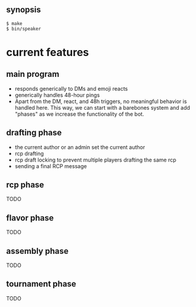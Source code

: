synopsis
--------
```
$ make
$ bin/speaker
```

current features
================
main program
------------
  - responds generically to DMs and emoji reacts
  - generically handles 48-hour pings
  - Apart from the DM, react, and 48h triggers, no meaningful behavior is
    handled here.  This way, we can start with a barebones system and add
	"phases" as we increase the functionality of the bot.

drafting phase
--------------
  - the current author or an admin set the current author
  - rcp drafting
  - rcp draft locking to prevent multiple players drafting the same rcp
  - sending a final RCP message

rcp phase
---------
TODO

flavor phase
------------
TODO

assembly phase
--------------
TODO

tournament phase
----------------
TODO
